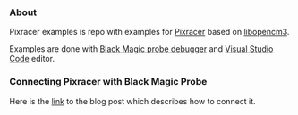 ### About

Pixracer examples is repo with examples for [Pixracer](https://docs.px4.io/en/flight_controller/pixracer.html) based on [libopencm3](https://github.com/libopencm3).

Examples are done with [Black Magic probe debugger](https://github.com/blacksphere/blackmagic/wiki) and [Visual Studio Code](https://code.visualstudio.com/) editor. 


### Connecting Pixracer with Black Magic Probe

Here is the [link](http://igor-misic.blogspot.com/2018/06/how-connect-pixracer-with-black-magic.html) to the blog post which describes how to connect it.
